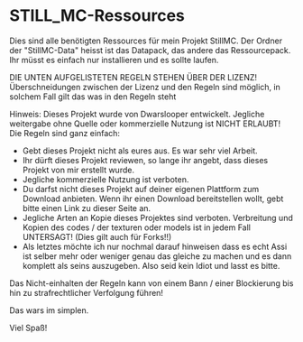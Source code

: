 # STILL_MC-Ressources

Dies sind alle benötigten Ressources für mein Projekt StillMC. Der Ordner der "StillMC-Data" heisst ist das Datapack, das andere das Ressourcepack. Ihr müsst es einfach nur installieren und es sollte laufen.

DIE UNTEN AUFGELISTETEN REGELN STEHEN ÜBER DER LIZENZ! Überschneidungen zwischen der Lizenz und den Regeln sind möglich, in solchem Fall gilt das was in den Regeln steht

Hinweis: Dieses Projekt wurde von Dwarslooper entwickelt. Jegliche weitergabe ohne Quelle oder kommerzielle Nutzung ist NICHT ERLAUBT! Die Regeln sind ganz einfach:

- Gebt dieses Projekt nicht als eures aus. Es war sehr viel Arbeit.
- Ihr dürft dieses Projekt reviewen, so lange ihr angebt, dass dieses Projekt von mir erstellt wurde.
- Jegliche kommerzielle Nutzung ist verboten.
- Du darfst nicht dieses Projekt auf deiner eigenen Plattform zum Download anbieten. Wenn ihr einen Download bereitstellen wollt, gebt bitte einen Link zu dieser Seite an.
- Jegliche Arten an Kopie dieses Projektes sind verboten. Verbreitung und Kopien des codes / der texturen oder models ist in jedem Fall UNTERSAGT! (Dies gilt auch für Forks!!)
- Als letztes möchte ich nur nochmal darauf hinweisen dass es echt Assi ist selber mehr oder weniger genau das gleiche zu machen und es dann komplett als seins auszugeben. Also     seid kein Idiot und lasst es bitte.

Das Nicht-einhalten der Regeln kann von einem Bann / einer Blockierung bis hin zu strafrechtlicher Verfolgung führen!

Das wars im simplen.

Viel Spaß!
